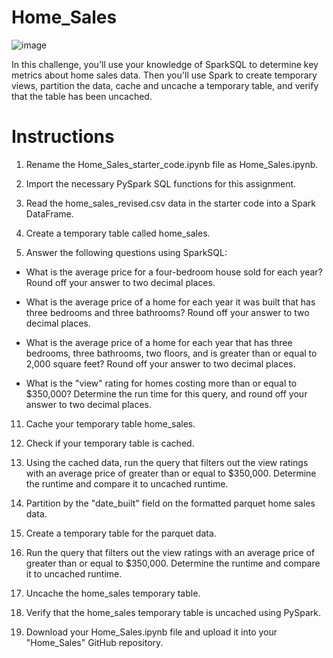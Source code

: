 # Home_Sales

![image](https://github.com/Andaya334/Home_Sales/assets/117672086/20f8bfc3-dad8-42b6-9a0c-a34b973e3ef7)

In this challenge, you'll use your knowledge of SparkSQL to determine key metrics about home sales data. Then you'll use Spark to create temporary views, partition the data, cache and uncache a temporary table, and verify that the table has been uncached.

# Instructions
1. Rename the Home_Sales_starter_code.ipynb file as Home_Sales.ipynb.

2. Import the necessary PySpark SQL functions for this assignment.

3. Read the home_sales_revised.csv data in the starter code into a Spark DataFrame.

4. Create a temporary table called home_sales.

5. Answer the following questions using SparkSQL:

- What is the average price for a four-bedroom house sold for each year? Round off your answer to two decimal places.

- What is the average price of a home for each year it was built that has three bedrooms and three bathrooms? Round off your answer to two decimal places.

- What is the average price of a home for each year that has three bedrooms, three bathrooms, two floors, and is greater than or equal to 2,000 square feet? Round off your answer to two decimal places.

- What is the "view" rating for homes costing more than or equal to $350,000? Determine the run time for this query, and round off your answer to two decimal places.

11. Cache your temporary table home_sales.

12. Check if your temporary table is cached.

13. Using the cached data, run the query that filters out the view ratings with an average price of greater than or equal to $350,000. Determine the runtime and compare it to uncached runtime.

14. Partition by the "date_built" field on the formatted parquet home sales data.

15. Create a temporary table for the parquet data.

16. Run the query that filters out the view ratings with an average price of greater than or equal to $350,000. Determine the runtime and compare it to uncached runtime.

17. Uncache the home_sales temporary table.

18. Verify that the home_sales temporary table is uncached using PySpark.

19. Download your Home_Sales.ipynb file and upload it into your "Home_Sales" GitHub repository.

